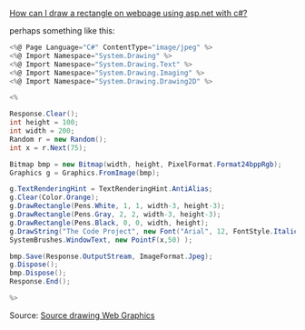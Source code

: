 ﻿[How can I draw a rectangle on webpage using asp.net with c#? ](http://stackoverflow.com/questions/15295193/how-can-i-draw-a-rectangle-on-webpage-using-asp-net-with-c)


perhaps something like this:

```c#
<%@ Page Language="C#" ContentType="image/jpeg" %>
<%@ Import Namespace="System.Drawing" %>
<%@ Import Namespace="System.Drawing.Text" %>
<%@ Import Namespace="System.Drawing.Imaging" %>
<%@ Import Namespace="System.Drawing.Drawing2D" %>

<%

Response.Clear();
int height = 100;
int width = 200;
Random r = new Random();
int x = r.Next(75);

Bitmap bmp = new Bitmap(width, height, PixelFormat.Format24bppRgb);
Graphics g = Graphics.FromImage(bmp);

g.TextRenderingHint = TextRenderingHint.AntiAlias;
g.Clear(Color.Orange);
g.DrawRectangle(Pens.White, 1, 1, width-3, height-3);
g.DrawRectangle(Pens.Gray, 2, 2, width-3, height-3);
g.DrawRectangle(Pens.Black, 0, 0, width, height);
g.DrawString("The Code Project", new Font("Arial", 12, FontStyle.Italic), 
SystemBrushes.WindowText, new PointF(x,50) );

bmp.Save(Response.OutputStream, ImageFormat.Jpeg);
g.Dispose();
bmp.Dispose();
Response.End();

%>

```
Source:
[Source drawing Web Graphics](http://www.codeproject.com/Articles/1827/Web-Graphics-On-The-Fly-in-ASP-NET)
